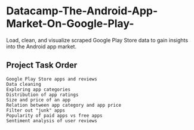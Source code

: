 # Datacamp-The-Android-App-Market-On-Google-Play-
Load, clean, and visualize scraped Google Play Store data to gain insights into the Android app market. 
##  Project Task Order
    Google Play Store apps and reviews
    Data cleaning
    Exploring app categories
    Distribution of app ratings
    Size and price of an app
    Relation between app category and app price
    Filter out "junk" apps
    Popularity of paid apps vs free apps
    Sentiment analysis of user reviews
